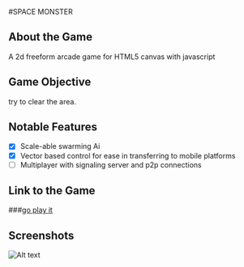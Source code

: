 #SPACE MONSTER

## About the Game
A 2d freeform arcade game for HTML5 canvas with javascript

## Game Objective
try to clear the area.

## Notable Features

- [x] Scale-able swarming Ai
- [x] Vector based control for ease in transferring to mobile platforms
- [ ] Multiplayer with signaling server and p2p connections

## Link to the Game
###[go play it](https://katielefevre.com) 

## Screenshots
![Alt text](https://raw.github.com/ktel1218/HackbrightFinal/master/screenshots/normal.png "in-game screenshot")

